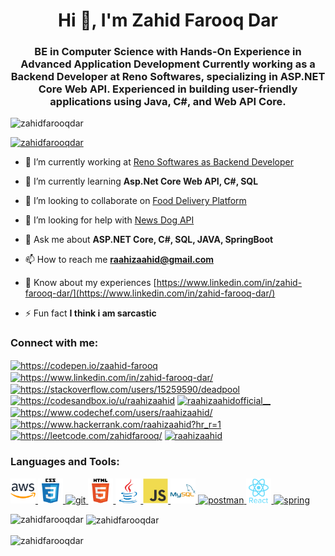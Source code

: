 <h1 align="center">Hi 👋, I'm Zahid Farooq Dar</h1>
<h3 align="center">BE in Computer Science with Hands-On Experience in Advanced Application Development Currently working as a Backend Developer at Reno Softwares, specializing in ASP.NET Core Web API. Experienced in building user-friendly applications using Java, C#, and Web API Core.</h3>

<p align="left"> <img src="https://komarev.com/ghpvc/?username=zahidfarooqdar&label=Profile%20views&color=0e75b6&style=flat" alt="zahidfarooqdar" /> </p>

<p align="left"> <a href="https://github.com/ryo-ma/github-profile-trophy"><img src="https://github-profile-trophy.vercel.app/?username=zahidfarooqdar" alt="zahidfarooqdar" /></a> </p>

- 🔭 I’m currently working at [Reno Softwares as Backend Developer](https://renosoftwares.com)

- 🌱 I’m currently learning **Asp.Net Core Web API, C#, SQL**

- 👯 I’m looking to collaborate on [Food Delivery Platform](https://github.com/ZahidFarooqDar/mctProject/tree/main/foodDelivery)

- 🤝 I’m looking for help with [News Dog API](https://github.com/ZahidFarooqDar/news-dog)

- 💬 Ask me about **ASP.NET Core, C#, SQL, JAVA, SpringBoot**

- 📫 How to reach me **raahizaahid@gmail.com**

- 📄 Know about my experiences [https://www.linkedin.com/in/zahid-farooq-dar/](https://www.linkedin.com/in/zahid-farooq-dar/)

- ⚡ Fun fact **I think i am sarcastic**

<h3 align="left">Connect with me:</h3>
<p align="left">
<a href="https://codepen.io/https://codepen.io/zaahid-farooq" target="blank"><img align="center" src="https://raw.githubusercontent.com/rahuldkjain/github-profile-readme-generator/master/src/images/icons/Social/codepen.svg" alt="https://codepen.io/zaahid-farooq" height="30" width="40" /></a>
<a href="https://linkedin.com/in/https://www.linkedin.com/in/zahid-farooq-dar/" target="blank"><img align="center" src="https://raw.githubusercontent.com/rahuldkjain/github-profile-readme-generator/master/src/images/icons/Social/linked-in-alt.svg" alt="https://www.linkedin.com/in/zahid-farooq-dar/" height="30" width="40" /></a>
<a href="https://stackoverflow.com/users/https://stackoverflow.com/users/15259590/deadpool" target="blank"><img align="center" src="https://raw.githubusercontent.com/rahuldkjain/github-profile-readme-generator/master/src/images/icons/Social/stack-overflow.svg" alt="https://stackoverflow.com/users/15259590/deadpool" height="30" width="40" /></a>
<a href="https://codesandbox.com/https://codesandbox.io/u/raahizaahid" target="blank"><img align="center" src="https://raw.githubusercontent.com/rahuldkjain/github-profile-readme-generator/master/src/images/icons/Social/codesandbox.svg" alt="https://codesandbox.io/u/raahizaahid" height="30" width="40" /></a>
<a href="https://instagram.com/raahizaahidofficial__" target="blank"><img align="center" src="https://raw.githubusercontent.com/rahuldkjain/github-profile-readme-generator/master/src/images/icons/Social/instagram.svg" alt="raahizaahidofficial__" height="30" width="40" /></a>
<a href="https://www.codechef.com/users/https://www.codechef.com/users/raahizaahid/" target="blank"><img align="center" src="https://cdn.jsdelivr.net/npm/simple-icons@3.1.0/icons/codechef.svg" alt="https://www.codechef.com/users/raahizaahid/" height="30" width="40" /></a>
<a href="https://www.hackerrank.com/https://www.hackerrank.com/raahizaahid?hr_r=1" target="blank"><img align="center" src="https://raw.githubusercontent.com/rahuldkjain/github-profile-readme-generator/master/src/images/icons/Social/hackerrank.svg" alt="https://www.hackerrank.com/raahizaahid?hr_r=1" height="30" width="40" /></a>
<a href="https://www.leetcode.com/https://leetcode.com/zahidfarooq/" target="blank"><img align="center" src="https://raw.githubusercontent.com/rahuldkjain/github-profile-readme-generator/master/src/images/icons/Social/leet-code.svg" alt="https://leetcode.com/zahidfarooq/" height="30" width="40" /></a>
<a href="https://auth.geeksforgeeks.org/user/raahizaahid" target="blank"><img align="center" src="https://raw.githubusercontent.com/rahuldkjain/github-profile-readme-generator/master/src/images/icons/Social/geeks-for-geeks.svg" alt="raahizaahid" height="30" width="40" /></a>
</p>

<h3 align="left">Languages and Tools:</h3>
<p align="left"> <a href="https://aws.amazon.com" target="_blank" rel="noreferrer"> <img src="https://raw.githubusercontent.com/devicons/devicon/master/icons/amazonwebservices/amazonwebservices-original-wordmark.svg" alt="aws" width="40" height="40"/> </a> <a href="https://www.w3schools.com/css/" target="_blank" rel="noreferrer"> <img src="https://raw.githubusercontent.com/devicons/devicon/master/icons/css3/css3-original-wordmark.svg" alt="css3" width="40" height="40"/> </a> <a href="https://git-scm.com/" target="_blank" rel="noreferrer"> <img src="https://www.vectorlogo.zone/logos/git-scm/git-scm-icon.svg" alt="git" width="40" height="40"/> </a> <a href="https://www.w3.org/html/" target="_blank" rel="noreferrer"> <img src="https://raw.githubusercontent.com/devicons/devicon/master/icons/html5/html5-original-wordmark.svg" alt="html5" width="40" height="40"/> </a> <a href="https://www.java.com" target="_blank" rel="noreferrer"> <img src="https://raw.githubusercontent.com/devicons/devicon/master/icons/java/java-original.svg" alt="java" width="40" height="40"/> </a> <a href="https://developer.mozilla.org/en-US/docs/Web/JavaScript" target="_blank" rel="noreferrer"> <img src="https://raw.githubusercontent.com/devicons/devicon/master/icons/javascript/javascript-original.svg" alt="javascript" width="40" height="40"/> </a> <a href="https://www.mysql.com/" target="_blank" rel="noreferrer"> <img src="https://raw.githubusercontent.com/devicons/devicon/master/icons/mysql/mysql-original-wordmark.svg" alt="mysql" width="40" height="40"/> </a> <a href="https://postman.com" target="_blank" rel="noreferrer"> <img src="https://www.vectorlogo.zone/logos/getpostman/getpostman-icon.svg" alt="postman" width="40" height="40"/> </a> <a href="https://reactjs.org/" target="_blank" rel="noreferrer"> <img src="https://raw.githubusercontent.com/devicons/devicon/master/icons/react/react-original-wordmark.svg" alt="react" width="40" height="40"/> </a> <a href="https://spring.io/" target="_blank" rel="noreferrer"> <img src="https://www.vectorlogo.zone/logos/springio/springio-icon.svg" alt="spring" width="40" height="40"/> </a> </p>

<p><img align="left" src="https://github-readme-stats.vercel.app/api/top-langs?username=zahidfarooqdar&show_icons=true&locale=en&layout=compact" alt="zahidfarooqdar" /></p>

<p>&nbsp;<img align="center" src="https://github-readme-stats.vercel.app/api?username=zahidfarooqdar&show_icons=true&locale=en" alt="zahidfarooqdar" /></p>

<p><img align="center" src="https://github-readme-streak-stats.herokuapp.com/?user=zahidfarooqdar&" alt="zahidfarooqdar" /></p>
